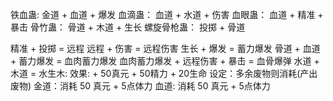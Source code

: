 铁血蛊:
金道 + 血道 + 爆发
血滴蛊：
血道 + 水道 + 伤害
血眼蛊：
血道 + 精准 + 暴击
骨竹蛊：
骨道 + 木道 + 生长
螺旋骨枪蛊：
投掷 + 骨道

精准 + 投掷 = 远程 
远程 + 伤害 = 远程伤害
生长 + 爆发 = 蓄力爆发 
骨道 + 血道 + 蓄力爆发 = 血肉蓄力爆发
血肉蓄力爆发 + 远程伤害 + 暴击 = 血骨爆弹
水道 + 木道 = 水生木: 效果: + 50真元 + 50精力 + 20生命
设定：多余废物则消耗(产出废物)
金道：消耗 50 真元 + 5点体力
血道: 消耗 50 真元 + 5点体力 